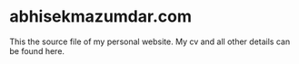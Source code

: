 # abhisekmazumdar.com
This the source file of my personal website. My cv and all other details can be found here.
